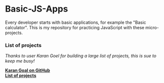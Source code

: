 # Basic-JS-Apps
Every developer starts with basic applications, for example the "Basic calculator". This is my repository for practicing JavaScript with these micro-projects.


<h3>List of projects</h3>
<p><em>Thanks to user Karan Goel for building a large list of projects, this is sue to keep me busy!</em><p>

<a href="https://github.com/karan"><strong>Karan Goal on GitHub<strong></a>
<br />
<a href="https://github.com/karan/Projects#numbers"><strong>List of projects<strong></a>
